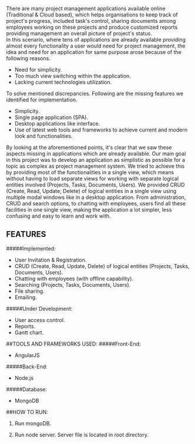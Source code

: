 There are many project management applications available online (Traditional & Cloud based), which helps organisations to keep track of project's progress, included task's control, sharing documents among employees working on these projects and produce customized reports providing management an overall picture of project's status.<br>
In this scenario, where tens of applications are already available providing almost every functionality a user would need for project management, the idea and need for an application for same purpose arose because of the following reasons.

* Need for simplicity.
* Too much view switching within the application.
* Lacking current technologies utilization.

To solve mentioned discrepancies. Following are the missing features we identified for implementation.

* Simplicity.
* Single page application (SPA).
* Desktop applications like interface.
* Use of latest web tools and frameworks to achieve current and modern look and functionalities.

By looking at the aforementioned points, it's clear that we saw these aspects missing in applications which are already available. Our main goal in this project was to develop an application as simplistic as possible for a topic as complex as project management system. We tried to achieve this by providing most of the functionalities in a single view, which means without having to load separate views for working with separate logical entities involved (Projects, Tasks, Documents, Users). We provided CRUD (Create, Read, Update, Delete) of logical entities in a single view using multiple modal windows like in a desktop application. From administration, CRUD and search options, to chatting with employees, users find all these facilities in one single view, making the application a lot simpler, less confusing and easy to learn and work with.

## FEATURES
#####Implemented:

* User Invitation & Registration.
* CRUD (Create, Read, Update, Delete) of logical entities (Projects, Tasks, Documents, Users).
* Chatting with employees (with offline capability).
* Searching (Projects, Tasks, Documents, Users).
* File sharing.
* Emailing.

#####Under Development:

* User access control.
* Reports.
* Gantt chart.

##TOOLS AND FRAMEWORKS USED:
#####Front-End:
* AngularJS

#####Back-End:
* Node.js

#####Database:
* MongoDB

##HOW TO RUN:

1. Run mongoDB.

1. Run node server. Server file is located in root directory.
